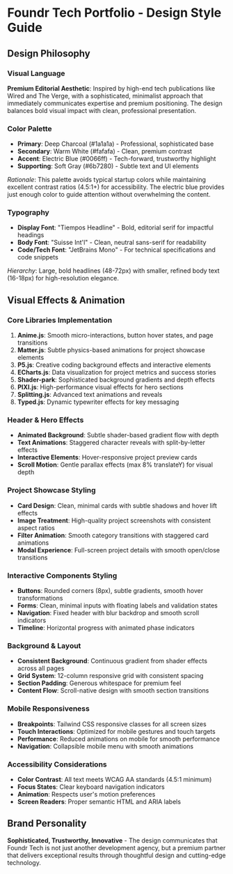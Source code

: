 # Foundr Tech Portfolio - Design Style Guide

## Design Philosophy

### Visual Language
**Premium Editorial Aesthetic**: Inspired by high-end tech publications like Wired and The Verge, with a sophisticated, minimalist approach that immediately communicates expertise and premium positioning. The design balances bold visual impact with clean, professional presentation.

### Color Palette
- **Primary**: Deep Charcoal (#1a1a1a) - Professional, sophisticated base
- **Secondary**: Warm White (#fafafa) - Clean, premium contrast
- **Accent**: Electric Blue (#0066ff) - Tech-forward, trustworthy highlight
- **Supporting**: Soft Gray (#6b7280) - Subtle text and UI elements

*Rationale*: This palette avoids typical startup colors while maintaining excellent contrast ratios (4.5:1+) for accessibility. The electric blue provides just enough color to guide attention without overwhelming the content.

### Typography
- **Display Font**: "Tiempos Headline" - Bold, editorial serif for impactful headings
- **Body Font**: "Suisse Int'l" - Clean, neutral sans-serif for readability
- **Code/Tech Font**: "JetBrains Mono" - For technical specifications and code snippets

*Hierarchy*: Large, bold headlines (48-72px) with smaller, refined body text (16-18px) for high-resolution elegance.

## Visual Effects & Animation

### Core Libraries Implementation
1. **Anime.js**: Smooth micro-interactions, button hover states, and page transitions
2. **Matter.js**: Subtle physics-based animations for project showcase elements
3. **P5.js**: Creative coding background effects and interactive elements
4. **ECharts.js**: Data visualization for project metrics and success stories
5. **Shader-park**: Sophisticated background gradients and depth effects
6. **PIXI.js**: High-performance visual effects for hero sections
7. **Splitting.js**: Advanced text animations and reveals
8. **Typed.js**: Dynamic typewriter effects for key messaging

### Header & Hero Effects
- **Animated Background**: Subtle shader-based gradient flow with depth
- **Text Animations**: Staggered character reveals with split-by-letter effects
- **Interactive Elements**: Hover-responsive project preview cards
- **Scroll Motion**: Gentle parallax effects (max 8% translateY) for visual depth

### Project Showcase Styling
- **Card Design**: Clean, minimal cards with subtle shadows and hover lift effects
- **Image Treatment**: High-quality project screenshots with consistent aspect ratios
- **Filter Animation**: Smooth category transitions with staggered card animations
- **Modal Experience**: Full-screen project details with smooth open/close transitions

### Interactive Components Styling
- **Buttons**: Rounded corners (8px), subtle gradients, smooth hover transformations
- **Forms**: Clean, minimal inputs with floating labels and validation states
- **Navigation**: Fixed header with blur backdrop and smooth scroll indicators
- **Timeline**: Horizontal progress with animated phase indicators

### Background & Layout
- **Consistent Background**: Continuous gradient from shader effects across all pages
- **Grid System**: 12-column responsive grid with consistent spacing
- **Section Padding**: Generous whitespace for premium feel
- **Content Flow**: Scroll-native design with smooth section transitions

### Mobile Responsiveness
- **Breakpoints**: Tailwind CSS responsive classes for all screen sizes
- **Touch Interactions**: Optimized for mobile gestures and touch targets
- **Performance**: Reduced animations on mobile for smooth performance
- **Navigation**: Collapsible mobile menu with smooth animations

### Accessibility Considerations
- **Color Contrast**: All text meets WCAG AA standards (4.5:1 minimum)
- **Focus States**: Clear keyboard navigation indicators
- **Animation**: Respects user's motion preferences
- **Screen Readers**: Proper semantic HTML and ARIA labels

## Brand Personality
**Sophisticated, Trustworthy, Innovative** - The design communicates that Foundr Tech is not just another development agency, but a premium partner that delivers exceptional results through thoughtful design and cutting-edge technology.